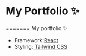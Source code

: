 
<h1>My Portfolio ✨</h1>
=======
My portfolio ✨


<ul>
<li>Framework:<a href='https://react.dev/'>React</a></li>
<li>Styling:<a href='https://tailwindcss.com/'> Tailwind CSS</a></li>
</ul>

